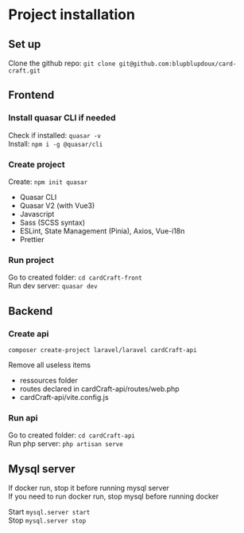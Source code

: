 # Project installation

## Set up
Clone the github repo: `git clone git@github.com:blupblupdoux/card-craft.git`

## Frontend

### Install quasar CLI if needed  
Check if installed: `quasar -v`  
Install: `npm i -g @quasar/cli`

### Create project

Create: `npm init quasar`  
- Quasar CLI
- Quasar V2 (with Vue3)
- Javascript
- Sass (SCSS syntax)
- ESLint, State Management (Pinia), Axios, Vue-i18n
- Prettier

### Run project

Go to created folder: `cd cardCraft-front`   
Run dev server: `quasar dev`

## Backend

### Create api

`composer create-project laravel/laravel cardCraft-api`

Remove all useless items  
- ressources folder
- routes declared in cardCraft-api/routes/web.php
- cardCraft-api/vite.config.js

### Run api

Go to created folder: `cd cardCraft-api`   
Run php server: `php artisan serve`

## Mysql server

If docker run, stop it before running mysql server   
If you need to run docker run, stop mysql before running docker

Start `mysql.server start`   
Stop `mysql.server stop`